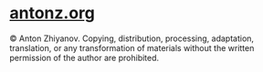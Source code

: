 # [antonz.org](https://antonz.org/)

© Anton Zhiyanov. Copying, distribution, processing, adaptation, translation, or any transformation of materials without the written permission of the author are prohibited.
